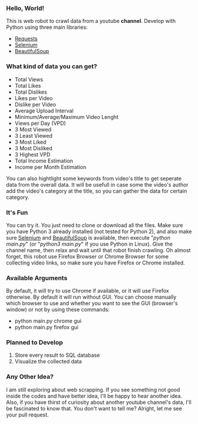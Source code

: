 ### Hello, World!
This is web robot to crawl data from a youtube __channel__. Develop with Python using three main libraries:
- [Requests](https://github.com/requests/requests) 
- [Selenium](http://selenium-python.readthedocs.io) 
- [BeautifulSoup](https://www.crummy.com/software/BeautifulSoup/bs4/doc)

### What kind of data you can get?
- Total Views
- Total Likes
- Total Dislikes
- Likes per Video
- Dislike per Video
- Average Upload Interval
- Minimum/Average/Maximum Video Lenght
- Views per Day (VPD)
- 3 Most Viewed
- 3 Least Viewed
- 3 Most Liked
- 3 Most Disliked
- 3 Highest VPD
- Total Income Estimation
- Income per Month Estimation

You can also hightlight some keywords from video's title to get seperate data from the overall data. It will be usefull in case some the video's author add the video's category at the title, so you can gather the data for certain category.

### It's Fun
You can try it. You just need to clone or download all the files. Make sure you have Python 3 already installed (not tested for Python 2), and also make sure [Selenium](http://selenium-python.readthedocs.io/installation.html) and [BeautifulSoup](https://www.crummy.com/software/BeautifulSoup/bs4/doc/#installing-beautiful-soup) is available, then execute "*python main.py*" (or "*python3 main.py*" if you use Python in Linux). Give the channel name, then relax and wait until that robot finish crawling. Oh almost forget, this robot use Firefox Browser or Chrome Browser for some collecting video links, so make sure you have Firefox or Chrome installed.

### Available Arguments
By default, it will try to use Chrome if available, or it will use Firefox otherwise. By default it will run without GUI. You can choose manually which browser to use and whether you want to see the GUI (browser's window) or not by using these commands:
- python main.py chrome gui
- python main.py firefox gui

### Planned to Develop
1. Store every result to SQL database
2. Visualize the collected data

### Any Other Idea?
I am still exploring about web scrapping. If you see something not good inside the codes and have better idea, I'll be happy to hear another idea. Also, if you have thirst of curiosity about another youtube channel's data, I'll be fascinated to know that. You don't want to tell me? Alright, let me see your pull request.
